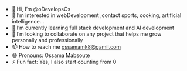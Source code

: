 - 👋 Hi, I’m @oDevelopsOs
- 👀 I’m interested in webDevelopment ,contact sports, cooking, artificial intelligence...
- 🌱 I’m currently learning full stack development and AI development 
- 💞️ I’m looking to collaborate on any project that helps me grow personally and professionally
- 📫 How to reach me ossamamk8@gamil.com 
- 😄 Pronouns: Ossama Mabsoute
- ⚡ Fun fact: Yes, I also start counting from 0

